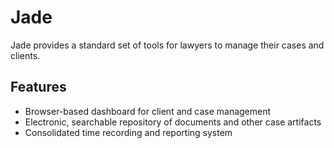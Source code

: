 # Jade

Jade provides a standard set of tools for lawyers to manage their cases and clients. 

## Features

 * Browser-based dashboard for client and case management
 * Electronic, searchable repository of documents and other case artifacts
 * Consolidated time recording and reporting system
